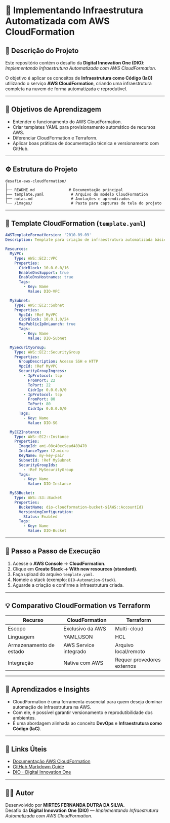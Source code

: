 # 🚀 Implementando Infraestrutura Automatizada com AWS CloudFormation

## 📘 Descrição do Projeto
Este repositório contém o desafio da **Digital Innovation One (DIO)**: *Implementando Infraestrutura Automatizada com AWS CloudFormation*.

O objetivo é aplicar os conceitos de **Infraestrutura como Código (IaC)** utilizando o serviço **AWS CloudFormation**, criando uma infraestrutura completa na nuvem de forma automatizada e reprodutível.

---

## 🎯 Objetivos de Aprendizagem
- Entender o funcionamento do AWS CloudFormation.  
- Criar templates YAML para provisionamento automático de recursos AWS.  
- Diferenciar CloudFormation e Terraform.  
- Aplicar boas práticas de documentação técnica e versionamento com GitHub.

---

## ⚙️ Estrutura do Projeto

```
desafio-aws-cloudformation/
│
├── README.md               # Documentação principal
├── template.yaml            # Arquivo do modelo CloudFormation
├── notas.md                 # Anotações e aprendizados
└── /images/                 # Pasta para capturas de tela do projeto
```

---

## 🧱 Template CloudFormation (`template.yaml`)

```yaml
AWSTemplateFormatVersion: '2010-09-09'
Description: Template para criação de infraestrutura automatizada básica na AWS

Resources:
  MyVPC:
    Type: AWS::EC2::VPC
    Properties:
      CidrBlock: 10.0.0.0/16
      EnableDnsSupport: true
      EnableDnsHostnames: true
      Tags:
        - Key: Name
          Value: DIO-VPC

  MySubnet:
    Type: AWS::EC2::Subnet
    Properties:
      VpcId: !Ref MyVPC
      CidrBlock: 10.0.1.0/24
      MapPublicIpOnLaunch: true
      Tags:
        - Key: Name
          Value: DIO-Subnet

  MySecurityGroup:
    Type: AWS::EC2::SecurityGroup
    Properties:
      GroupDescription: Acesso SSH e HTTP
      VpcId: !Ref MyVPC
      SecurityGroupIngress:
        - IpProtocol: tcp
          FromPort: 22
          ToPort: 22
          CidrIp: 0.0.0.0/0
        - IpProtocol: tcp
          FromPort: 80
          ToPort: 80
          CidrIp: 0.0.0.0/0
      Tags:
        - Key: Name
          Value: DIO-SG

  MyEC2Instance:
    Type: AWS::EC2::Instance
    Properties:
      ImageId: ami-08c40ec9ead489470
      InstanceType: t2.micro
      KeyName: my-key-pair
      SubnetId: !Ref MySubnet
      SecurityGroupIds:
        - !Ref MySecurityGroup
      Tags:
        - Key: Name
          Value: DIO-Instance

  MyS3Bucket:
    Type: AWS::S3::Bucket
    Properties:
      BucketName: dio-cloudformation-bucket-${AWS::AccountId}
      VersioningConfiguration:
        Status: Enabled
      Tags:
        - Key: Name
          Value: DIO-Bucket
```

---

## 🧾 Passo a Passo de Execução

1. Acesse o **AWS Console** → **CloudFormation**.  
2. Clique em **Create Stack → With new resources (standard)**.  
3. Faça upload do arquivo `template.yaml`.  
4. Nomeie a stack (exemplo: `DIO-Automation-Stack`).  
5. Aguarde a criação e confirme a infraestrutura criada.

---

## 💡 Comparativo CloudFormation vs Terraform

| Recurso | CloudFormation | Terraform |
|----------|----------------|------------|
| Escopo | Exclusivo da AWS | Multi-cloud |
| Linguagem | YAML/JSON | HCL |
| Armazenamento de estado | AWS Service integrado | Arquivo local/remoto |
| Integração | Nativa com AWS | Requer provedores externos |

---

## 💬 Aprendizados e Insights
- CloudFormation é uma ferramenta essencial para quem deseja dominar automação de infraestrutura na AWS.  
- Com ele, é possível garantir versionamento e reprodutibilidade dos ambientes.  
- É uma abordagem alinhada ao conceito **DevOps** e **Infraestrutura como Código (IaC)**.

---

## 🔗 Links Úteis
- [Documentação AWS CloudFormation](https://docs.aws.amazon.com/AWSCloudFormation/latest/UserGuide/Welcome.html)  
- [GitHub Markdown Guide](https://guides.github.com/features/mastering-markdown/)  
- [DIO - Digital Innovation One](https://www.dio.me)

---

## 👨‍💻 Autor
Desenvolvido por **MIRTES FERNANDA DUTRA DA SILVA.**  
Desafio da **Digital Innovation One (DIO)** — *Implementando Infraestrutura Automatizada com AWS CloudFormation*.
